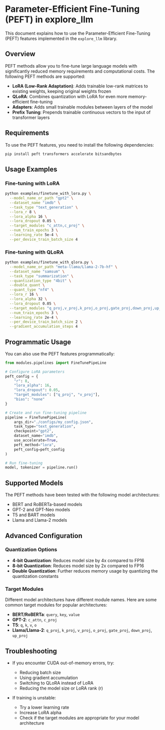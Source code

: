 # Parameter-Efficient Fine-Tuning (PEFT) in explore_llm

This document explains how to use the Parameter-Efficient Fine-Tuning (PEFT) features implemented in the `explore_llm` library.

## Overview

PEFT methods allow you to fine-tune large language models with significantly reduced memory requirements and computational costs. The following PEFT methods are supported:

- **LoRA (Low-Rank Adaptation)**: Adds trainable low-rank matrices to existing weights, keeping original weights frozen
- **QLoRA**: Combines quantization with LoRA for even more memory-efficient fine-tuning
- **Adapters**: Adds small trainable modules between layers of the model
- **Prefix Tuning**: Prepends trainable continuous vectors to the input of transformer layers

## Requirements

To use the PEFT features, you need to install the following dependencies:

```bash
pip install peft transformers accelerate bitsandbytes
```

## Usage Examples

### Fine-tuning with LoRA

```bash
python examples/finetune_with_lora.py \
  --model_name_or_path "gpt2" \
  --dataset_name "imdb" \
  --task_type "text_generation" \
  --lora_r 8 \
  --lora_alpha 16 \
  --lora_dropout 0.05 \
  --target_modules "c_attn,c_proj" \
  --num_train_epochs 3 \
  --learning_rate 5e-4 \
  --per_device_train_batch_size 4
```

### Fine-tuning with QLoRA

```bash
python examples/finetune_with_qlora.py \
  --model_name_or_path "meta-llama/Llama-2-7b-hf" \
  --dataset_name "samsum" \
  --task_type "summarization" \
  --quantization_type "4bit" \
  --double_quant \
  --quant_type "nf4" \
  --lora_r 16 \
  --lora_alpha 32 \
  --lora_dropout 0.05 \
  --target_modules "q_proj,v_proj,k_proj,o_proj,gate_proj,down_proj,up_proj" \
  --num_train_epochs 3 \
  --learning_rate 2e-4 \
  --per_device_train_batch_size 2 \
  --gradient_accumulation_steps 4
```

## Programmatic Usage

You can also use the PEFT features programmatically:

```python
from modules.pipelines import FineTunePipeLine

# Configure LoRA parameters
peft_config = {
    "r": 8,
    "lora_alpha": 16,
    "lora_dropout": 0.05,
    "target_modules": ["q_proj", "v_proj"],
    "bias": "none"
}

# Create and run fine-tuning pipeline
pipeline = FineTunePipeLine(
    args_dir="./configs/my_config.json",
    task_type="text_generation",
    checkpoint="gpt2",
    dataset_name="imdb",
    use_accelerate=True,
    peft_method="lora",
    peft_config=peft_config
)

# Run fine-tuning
model, tokenizer = pipeline.run()
```

## Supported Models

The PEFT methods have been tested with the following model architectures:

- BERT and RoBERTa-based models
- GPT-2 and GPT-Neo models
- T5 and BART models
- Llama and Llama-2 models

## Advanced Configuration

### Quantization Options

- **4-bit Quantization**: Reduces model size by 4x compared to FP16
- **8-bit Quantization**: Reduces model size by 2x compared to FP16
- **Double Quantization**: Further reduces memory usage by quantizing the quantization constants

### Target Modules

Different model architectures have different module names. Here are some common target modules for popular architectures:

- **BERT/RoBERTa**: `query`, `key`, `value`
- **GPT-2**: `c_attn`, `c_proj`
- **T5**: `q`, `k`, `v`, `o`
- **Llama/Llama-2**: `q_proj`, `k_proj`, `v_proj`, `o_proj`, `gate_proj`, `down_proj`, `up_proj`

## Troubleshooting

- If you encounter CUDA out-of-memory errors, try:
  - Reducing batch size
  - Using gradient accumulation
  - Switching to QLoRA instead of LoRA
  - Reducing the model size or LoRA rank (r)

- If training is unstable:
  - Try a lower learning rate
  - Increase LoRA alpha
  - Check if the target modules are appropriate for your model architecture 